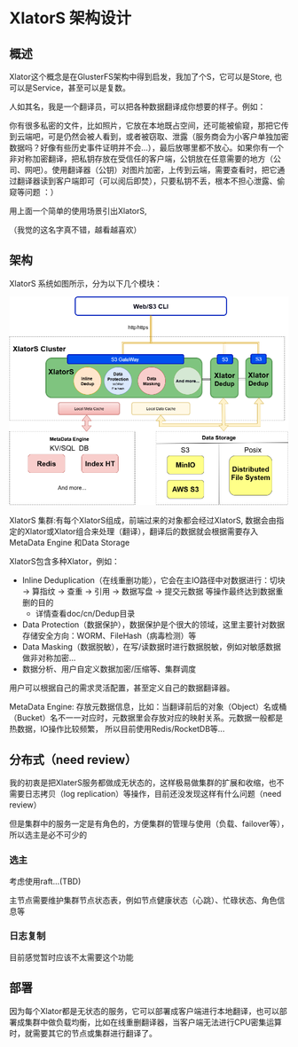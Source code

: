 # XlatorS 架构设计

## 概述

Xlator这个概念是在GlusterFS架构中得到启发，我加了个S，它可以是Store, 也可以是Service，甚至可以是复数。

人如其名，我是一个翻译员，可以把各种数据翻译成你想要的样子。例如：

你有很多私密的文件，比如照片，它放在本地既占空间，还可能被偷窥，那把它传到云端吧，可是仍然会被人看到，或者被窃取、泄露（服务商会为小客户单独加密数据吗？好像有些历史事件证明并不会...），最后放哪里都不放心。如果你有一个非对称加密翻译，把私钥存放在受信任的客户端，公钥放在任意需要的地方（公司、网吧）。使用翻译器（公钥）对图片加密，上传到云端，需要查看时，把它通过翻译器读到客户端即可（可以阅后即焚），只要私钥不丢，根本不担心泄露、偷窥等问题 ：）

用上面一个简单的使用场景引出XlatorS,

（我觉的这名字真不错，越看越喜欢）

## 架构

XlatorS 系统如图所示，分为以下几个模块：

![design](./images/XlatorS_design.drawio.png "Magic Gardens")

XlatorS 集群:有每个XlatorS组成，前端过来的对象都会经过XlatorS,  数据会由指定的Xlator或Xlator组合来处理（翻译），翻译后的数据就会根据需要存入MetaData Engine 和Data Storage

XlatorS包含多种Xlator，例如：

* Inline Deduplication（在线重删功能），它会在主IO路径中对数据进行：切块 -> 算指纹 -> 查重 -> 引用 -> 数据写盘 -> 提交元数据 等操作最终达到数据重删的目的
  * 详情查看doc/cn/Dedup目录
* Data Protection（数据保护），数据保护是个很大的领域，这里主要针对数据存储安全方向：WORM、FileHash（病毒检测）等
* Data Masking（数据脱敏），在写/读数据时进行数据脱敏，例如对敏感数据做非对称加密...
* 数据分析、用户自定义数据加密/压缩等、集群调度

用户可以根据自己的需求灵活配置，甚至定义自己的数据翻译器。

MetaData Engine: 存放元数据信息，比如：当翻译前后的对象（Object）名或桶（Bucket）名不一一对应时，元数据里会存放对应的映射关系。元数据一般都是热数据，IO操作比较频繁， 所以目前使用Redis/RocketDB等...

## 分布式（need review）

我的初衷是把XlaterS服务都做成无状态的，这样极易做集群的扩展和收缩，也不需要日志拷贝（log replication）等操作，目前还没发现这样有什么问题（need review）

但是集群中的服务一定是有角色的，方便集群的管理与使用（负载、failover等），所以选主是必不可少的

### 选主

考虑使用raft...(TBD)

主节点需要维护集群节点状态表，例如节点健康状态（心跳）、忙碌状态、角色信息等

### 日志复制

目前感觉暂时应该不太需要这个功能

## 部署

因为每个Xlator都是无状态的服务，它可以部署成客户端进行本地翻译，也可以部署成集群中做负载均衡，比如在线重删翻译器，当客户端无法进行CPU密集运算时，就需要其它的节点或集群进行翻译了。

